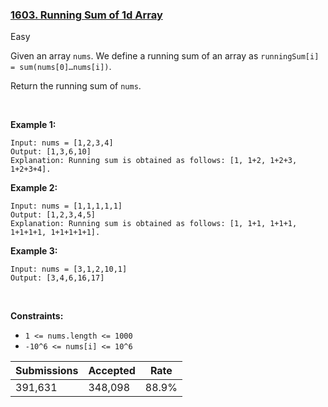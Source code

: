 ### [1603. Running Sum of 1d Array](https://leetcode.com/problems/running-sum-of-1d-array)

Easy

Given an array `` nums ``. We define a running sum of an array as `` runningSum[i] = sum(nums[0]…nums[i]) ``.

Return the running sum of `` nums ``.

 

__Example 1:__

```
Input: nums = [1,2,3,4]
Output: [1,3,6,10]
Explanation: Running sum is obtained as follows: [1, 1+2, 1+2+3, 1+2+3+4].
```

__Example 2:__

```
Input: nums = [1,1,1,1,1]
Output: [1,2,3,4,5]
Explanation: Running sum is obtained as follows: [1, 1+1, 1+1+1, 1+1+1+1, 1+1+1+1+1].
```

__Example 3:__

```
Input: nums = [3,1,2,10,1]
Output: [3,4,6,16,17]
```

 

__Constraints:__

*   `` 1 <= nums.length <= 1000 ``
*   `` -10^6 <= nums[i] <= 10^6 ``

| Submissions    | Accepted     | Rate   |
| -------------- | ------------ | ------ |
| 391,631 | 348,098 | 88.9% |